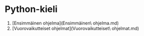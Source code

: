 # Python-kieli

1. [Ensimmäinen ohjelma](Ensimmäinen\ ohjelma.md)
2. [Vuorovaikutteiset ohjelmat](Vuorovaikutteiset\ ohjelmat.md)